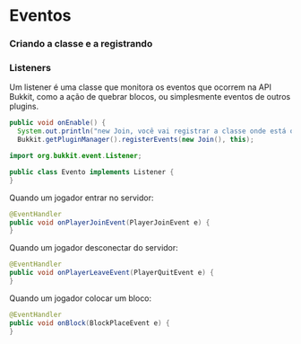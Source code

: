 # Eventos

### Criando a classe e a registrando
### Listeners
Um listener é uma classe que monitora os eventos que ocorrem na API Bukkit, como a ação de quebrar blocos, ou simplesmente eventos de outros plugins. 
```java
public void onEnable() {
  System.out.println("new Join, você vai registrar a classe onde está o evento. Eu dei um exemplo de Join, mas sua classe pode se outra");
  Bukkit.getPluginManager().registerEvents(new Join(), this);
```
```java
import org.bukkit.event.Listener;

public class Evento implements Listener {
}
```

Quando um jogador entrar no servidor:
```java
@EventHandler
public void onPlayerJoinEvent(PlayerJoinEvent e) {
}
```

Quando um jogador desconectar do servidor:
```java
@EventHandler
public void onPlayerLeaveEvent(PlayerQuitEvent e) {
}
```
Quando um jogador colocar um bloco:
```java
@EventHandler
public void onBlock(BlockPlaceEvent e) {
}
```
